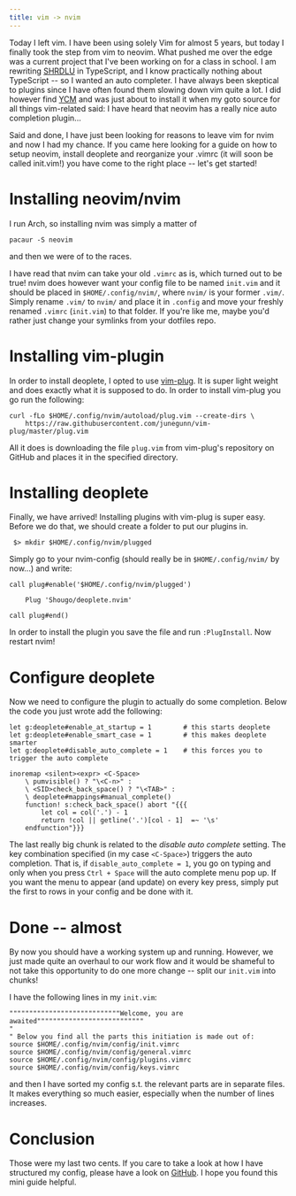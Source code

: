 ```yaml
---
title: vim -> nvim
---
```


Today I left vim. I have been using solely Vim for almost 5 years, but today
I finally took the step from vim to neovim. What pushed me over the edge was a
current project that I've been working on for a class in school. I am rewriting
[SHRDLU](https://en.wikipedia.org/wiki/SHRDLU) in TypeScript, and I know
practically nothing about TypeScript -- so I wanted an auto completer. I have
always been skeptical to plugins since I have often found them slowing down vim
quite a lot. I did however find
[YCM](https://github.com/Valloric/YouCompleteMe) and was just about to install
it when my goto source for all things vim-related said: I have heard that
neovim has a really nice auto completion plugin...

Said and done, I have just been looking for reasons to leave vim for nvim and
now I had my chance. If you came here looking for a guide on how to setup
neovim, install deoplete and reorganize your .vimrc (it will soon be called
init.vim!) you have come to the right place -- let's get started!

# Installing neovim/nvim #

I run Arch, so installing nvim was simply a matter of

```
pacaur -S neovim
```

and then we were of to the races.

I have read that nvim can take your old `.vimrc` as is, which turned out to be
true! nvim does however want your config file to be named `init.vim` and it
should be placed in `$HOME/.config/nvim/`, where `nvim/` is your former
`.vim/`. Simply rename `.vim/` to `nvim/` and place it in `.config` and move
your freshly renamed `.vimrc` (`init.vim`) to that folder. If you're like me,
maybe you'd rather just change your symlinks from your dotfiles repo.

# Installing vim-plugin #

In order to install deoplete, I opted to use
[vim-plug](https://github.com/junegunn/vim-plug). It is super light weight and
does exactly what it is supposed to do. In order to install vim-plug you go run
the following:

```
curl -fLo $HOME/.config/nvim/autoload/plug.vim --create-dirs \
    https://raw.githubusercontent.com/junegunn/vim-plug/master/plug.vim
```

All it does is downloading the file `plug.vim` from vim-plug's repository on
GitHub and places it in the specified directory.

# Installing deoplete #

Finally, we have arrived! Installing plugins with vim-plug is super easy.
Before we do that, we should create a folder to put our plugins in.

```
 $> mkdir $HOME/.config/nvim/plugged
```

Simply go to your nvim-config (should really be in `$HOME/.config/nvim/` by
now...) and write:

```
call plug#enable('$HOME/.config/nvim/plugged')

    Plug 'Shougo/deoplete.nvim'

call plug#end()
```

In order to install the plugin you save the file and  run `:PlugInstall`. Now
restart nvim!

# Configure deoplete #

Now we need to configure the plugin to actually do some completion. Below the
code you just wrote add the following:

```
let g:deoplete#enable_at_startup = 1        # this starts deoplete
let g:deoplete#enable_smart_case = 1        # this makes deoplete smarter
let g:deoplete#disable_auto_complete = 1    # this forces you to trigger the auto complete 

inoremap <silent><expr> <C-Space>
    \ pumvisible() ? "\<C-n>" :
    \ <SID>check_back_space() ? "\<TAB>" :
    \ deoplete#mappings#manual_complete()
    function! s:check_back_space() abort "{{{
        let col = col('.') - 1
        return !col || getline('.')[col - 1]  =~ '\s'
    endfunction"}}}
```

The last really big chunk is related to the *disable auto complete* setting.
The key combination specified (in my case `<C-Space>`) triggers the auto
completion. That is, if `disable_auto_complete = 1`, you go on typing and only
when you press `Ctrl + Space` will the auto complete menu pop up. If you want
the menu to appear (and update) on every key press, simply put the first to
rows in your config and be done with it.

# Done -- almost #

By now you should have a working system up and running. However, we just made
quite an overhaul to our work flow and it would be shameful to not take this
opportunity to do one more change -- split our `init.vim` into chunks!

I have the following lines in my `init.vim`:

```
""""""""""""""""""""""""""""Welcome, you are awaited"""""""""""""""""""""""""""
"
" Below you find all the parts this initiation is made out of:
source $HOME/.config/nvim/config/init.vimrc
source $HOME/.config/nvim/config/general.vimrc
source $HOME/.config/nvim/config/plugins.vimrc
source $HOME/.config/nvim/config/keys.vimrc

```

and then I have sorted my config s.t. the relevant parts are in separate files.
It makes everything so much easier, especially when the number of lines
increases.

# Conclusion #

Those were my last two cents. If you care to take a look at how I have
structured my config, please have a look on
[GitHub](https://github.com/ErikThorsell/dotfiles/tree/master/nvim). I hope you
found this mini guide helpful.

